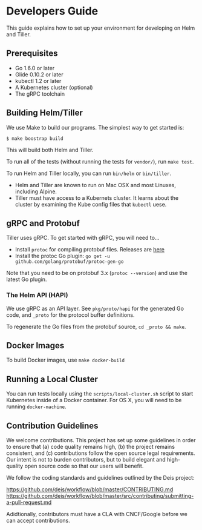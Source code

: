 # Developers Guide

This guide explains how to set up your environment for developing on
Helm and Tiller.

## Prerequisites

- Go 1.6.0 or later
- Glide 0.10.2 or later
- kubectl 1.2 or later
- A Kubernetes cluster (optional)
- The gRPC toolchain

## Building Helm/Tiller

We use Make to build our programs. The simplest way to get started is:

```console
$ make boostrap build
```

This will build both Helm and Tiller.

To run all of the tests (without running the tests for `vendor/`), run
`make test`.

To run Helm and Tiller locally, you can run `bin/helm` or `bin/tiller`.

- Helm and Tiller are known to run on Mac OSX and most Linuxes, including
  Alpine.
- Tiller must have access to a Kubernets cluster. It learns about the
  cluster by examining the Kube config files that `kubectl` uese.

## gRPC and Protobuf

Tiller uses gRPC. To get started with gRPC, you will need to...

- Install `protoc` for compiling protobuf files. Releases are
  [here](https://github.com/google/protobuf/releases)
- Install the protoc Go plugin: `go get -u github.com/golang/protobuf/protoc-gen-go`

Note that you need to be on protobuf 3.x (`protoc --version`) and use the latest Go plugin.

### The Helm API (HAPI)

We use gRPC as an API layer. See `pkg/proto/hapi` for the generated Go code,
and `_proto` for the protocol buffer definitions.

To regenerate the Go files from the protobuf source, `cd _proto &&
make`.

## Docker Images

To build Docker images, use `make docker-build`

## Running a Local Cluster

You can run tests locally using the `scripts/local-cluster.sh` script to
start Kubernetes inside of a Docker container. For OS X, you will need
to be running `docker-machine`.

## Contribution Guidelines

We welcome contributions. This project has set up some guidelines in
order to ensure that (a) code quality remains high, (b) the project
remains consistent, and (c) contributions follow the open source legal
requirements. Our intent is not to burden contributors, but to build
elegant and high-quality open source code so that our users will benefit.

We follow the coding standards and guidelines outlined by the Deis
project:

https://github.com/deis/workflow/blob/master/CONTRIBUTING.md
https://github.com/deis/workflow/blob/master/src/contributing/submitting-a-pull-request.md

Adidtionally, contributors must have a CLA with CNCF/Google before we can
accept contributions.
